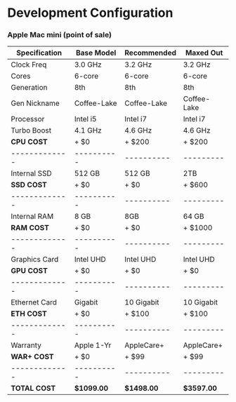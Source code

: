 # Development Configuration

### Apple Mac mini (point of sale)

Specification | Base Model | Recommended | Maxed Out
------------- | ---------- | ----------- | ---------
Clock Freq    | 3.0 GHz    | 3.2 GHz     | 3.2 GHz
Cores         | 6-core     | 6-core      | 6-core
Generation    | 8th        | 8th         | 8th
Gen Nickname  | Coffee-Lake| Coffee-Lake | Coffee-Lake
Processor     | Intel i5   | Intel i7    | Intel i7
Turbo Boost   | 4.1 GHz    | 4.6 GHz     | 4.6 GHz
**CPU COST**  | + $0       | + $200      | + $200
------------- | ---------- | ----------  | --------- 
Internal SSD  | 512 GB     | 512 GB      | 2TB
**SSD COST**  | + $0       | + $0        | + $600
------------- | ---------- | ----------  | ---------
Internal RAM  | 8 GB       | 8GB         | 64 GB
**RAM COST**  | + $0       | + $0        | + $1000
------------- | ---------- | ----------  | ---------
Graphics Card | Intel UHD  | Intel UHD   | Intel UHD
**GPU COST**  | + $0       | + $0        | + $0
------------- | ---------- | ----------  | ---------
Ethernet Card | Gigabit    | 10 Gigabit  | 10 Gigabit
**ETH COST**  | + $0       | + $100      | + $100
------------- | ---------- | ----------  | ---------
Warranty      | Apple 1-Yr | AppleCare+  | AppleCare+
**WAR+ COST** | + $0       | + $99       | + $99
------------- | ---------- | ----------  | ---------
**TOTAL COST**|**$1099.00**|**$1498.00** |**$3597.00**

